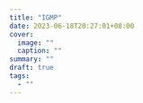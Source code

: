 ```yaml
---
title: "IGMP"
date: 2023-06-18T20:27:01+08:00
cover:
  image: ""
  caption: ""
summary: ""
draft: true
tags:
  - ""
---
```


